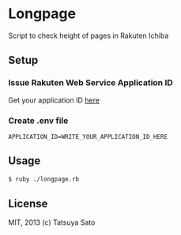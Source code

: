 # Longpage

Script to check height of pages in Rakuten Ichiba

## Setup

### Issue Rakuten Web Service Application ID

Get your application ID [here](https://webservice.rakuten.co.jp/app/create)

### Create .env file

```
APPLICATION_ID=WRITE_YOUR_APPLICATION_ID_HERE
```

## Usage

```sh
$ ruby ./longpage.rb
```

## License

MIT, 2013 (c) Tatsuya Sato

